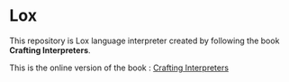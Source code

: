 # Lox
This repository is Lox language interpreter created by following the book **Crafting Interpreters**.

This is the online version of the book : [Crafting Interpreters](https://craftinginterpreters.com/contents.html 
"Crafting Interpreters")
